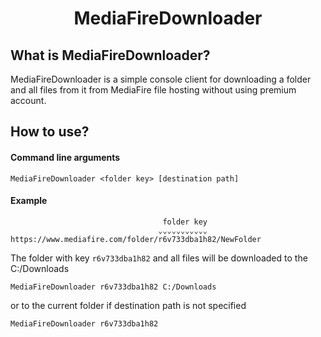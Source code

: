 <div align="center">
  <h1>MediaFireDownloader</h1>
</div>

## What is MediaFireDownloader?
MediaFireDownloader is a simple console client for downloading a folder and all files from it from MediaFire file hosting without using premium account.

## How to use?

#### Command line arguments
```
MediaFireDownloader <folder key> [destination path]
```

#### Example
```
                                  folder key
                                 ⌄⌄⌄⌄⌄⌄⌄⌄⌄⌄⌄
https://www.mediafire.com/folder/r6v733dba1h82/NewFolder
```
The folder with key `r6v733dba1h82` and all files will be downloaded to the C:/Downloads
```
MediaFireDownloader r6v733dba1h82 C:/Downloads
```
or to the current folder if destination path is not specified
```
MediaFireDownloader r6v733dba1h82
```
